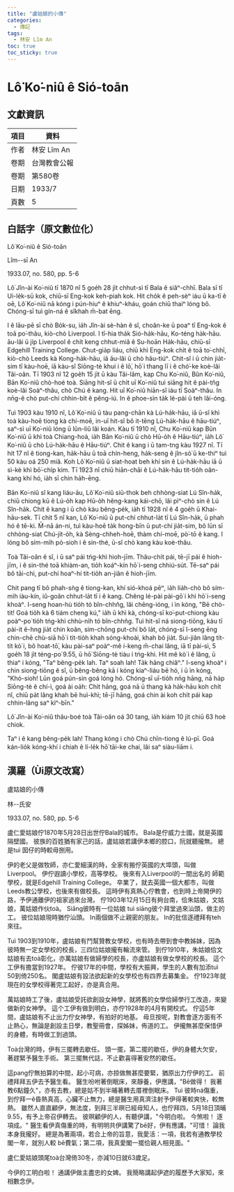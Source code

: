```yaml
---
title: "盧姑娘的小傳"
categories:
  - 傳記
tags:
  - 林安 Lîm An
toc: true
toc_sticky: true
---
```


# Lô͘ Ko͘-niû ê Sió-toān

## 文獻資訊

| 項目 | 資料 |
|---|---|
| 作者 | 林安 Lîm An |
| 卷期 | 台灣教會公報 |
| 卷期 | 第580卷 |
| 日期 | 1933/7 |
| 頁數 | 5 |

## 白話字（原文數位化）

Lô͘ Ko͘-niû ê Sió-toān

Lîm--sī An

1933.07, no. 580, pp. 5-6

Lô͘ Jîn-ài Ko͘-niû tī 1870 nî 5 goe̍h 28 ji̍t chhut-sì tī Bala ê siâⁿ-chhī. Bala sī tī Ui-le̍k-sū kok, chiū-sī Eng-kok keh-piah kok. Hit cho̍k ê peh-sèⁿ iáu ū ka-tī ê oē, Lô͘ Ko͘-niû nā kóng i pún-hiuⁿ ê khiuⁿ-kháu, goán chiū thaiⁿ lóng bô. Chóng-sī tuì gín-ná ê sîkhah m̄-bat ēng.

I ê lāu-pē sī chò Bo̍k-su, ia̍h Jîn-ài sè-hàn ê sî, choân-ke ū poaⁿ tī Eng-kok ê toā po͘-thâu, kiò-chò Liverpool. I tī-hia tha̍k Sió-ha̍k-hāu, Ko-téng ha̍k-hāu. āu-lâi ū ji̍p Liverpool ê chi̍t keng chhut-miâ ê Su-hoān Ha̍k-hāu, chiū-sī Edgehill Training College. Chut-gia̍p liáu, chiū khì Eng-kok chi̍t ê toā to͘-chhī, kiò-chò Leeds kà Kong-ha̍k-hāu, iā āu-lâi ū chò hāu-tiúⁿ. Chit-sî i ū chin jia̍t-sim tī kàu-hoē, iā kàu-sî Siōng-tè khui i ê lō͘, hō͘ i thang lī i ê chó͘-ke koè-lâi Tâi-oân. Tī 1903 nî 12 goe̍h 15 ji̍t ū kàu Tâi-lâm, kap Chu Ko͘-niû, Bûn Ko͘-niû, Bān Ko͘-niû chò-hoé toà. Siāng hit-sî ū chi̍t uī Ko͘-niû tuì siāng hit ê pài-tn̂g koè-lâi Soàⁿ-thâu, chò Chú ê kang. Hit uī Ko͘-niû hiān-sî iáu tī Soàⁿ-thâu. In nn̄g-ê chò put-chí chhin-bi̍t ê pêng-iú. In ê phoe-sìn ta̍k lé-pài ū teh lâi-óng.

Tuì 1903 kàu 1910 nî, Lô͘ Ko͘-niû ū tàu pang-chān kà Lú-ha̍k-hāu, iā ū-sî khì toà kàu-hoē tiong kà chí-moē, in-uī hit-sî bô it-tēng Lú-ha̍k-hāu ê hāu-tiúⁿ, saⁿ-sì uī Ko͘-niû lóng ū lûn-liû lâi koán. Kàu tī 1910 nî, Chu Ko͘-niû kap Bûn Ko͘-niû ū khì toà Chiang-hoà, ia̍h Bān Ko͘-niû ū chò Hū-o̍h ê Hāu-tiúⁿ, ia̍h Lô͘ Ko͘-niû ū chò Lú-ha̍k-hāu ê Hāu-tiúⁿ. Chit ê kang i ū tam-tng kàu 1927 nî. Tī hit 17 nî ê tiong-kan, ha̍k-hāu ū toā chín-heng, ha̍k-seng ê jîn-sò͘ ū ke-thiⁿ tuì 50 kàu oá 250 miâ. Koh Lô͘ Ko͘-niû ū siat-hoat beh khí sin ê Lú-ha̍k-hāu iā ū sì-kè khì bō͘-chi̍p kim. Tī 1923 nî chiū hiān-chāi ê Lú-ha̍k-hāu tit-tio̍h oân-kang khí hó, ia̍h sī chin ha̍h-ēng.

Bān Ko͘-niû sî kang liáu-āu, Lô͘ Ko͘-niû siū-thok beh chhòng-siat Lú Sîn-ha̍k, chiū chiong kū ê Lú-o̍h kap Hū-o̍h hêng-kang kái-chō, lâi pìⁿ-chò sin ê Lú Sîn-ha̍k. Chit ê kang i ū chò kàu bêng-pe̍k, ia̍h tī 1928 nî ê 4 goe̍h ū Khai-hāu-sek. Tī chit 5 nî kan, Lô͘ Ko͘-niû ū put-chí chhut-la̍t tī Lú Sîn-ha̍k, ū phah hó ê tē-ki. M̄-nā án-ni, tuì kàu-hoē ta̍k hong-bīn ū put-chí jia̍t-sim, bô lūn sī chhòng-siat Chú-ji̍t-o̍h, kà Sèng-chheh-hoē, thàm chí-moē, pò͘-tō ê kang. I lóng bô sím-mi̍h pó-sioh i ê sin-thé, ū-sî chò kang kàu koè-thâu.

Toà Tâi-oân ê sî, i ū saⁿ pái tńg-khì hioh-jīm. Thâu-chi̍t pái, tē-jī pái ê hioh-jīm, i ê sin-thé toā khiàm-an, tio̍h koáⁿ-kín hō͘ i-seng chhiú-su̍t. Tē-saⁿ pái bô tāi-chì, put-chí hoaⁿ-hí tit-tio̍h an-jiân ê hioh-jīm.

Chit pang tī bô phah-sǹg ê tiong-kan, khí sió-khoá pēⁿ, ia̍h lia̍h-chò bô sím-mi̍h iàu-kín, iû-goân chhut-la̍t tī i ê kang. Chêng lé-pài pài-gō͘ i khì hō͘ i-seng khoàⁿ. I-seng hoan-hù tio̍h tó bîn-chhn̂g, lâi chēng-ióng, i ìn kóng, "Bē chò-tit! Goá tio̍h kà 6 tiám cheng kú," ia̍h ū khì kà, chóng-sī ko͘-put-chiong kàu poàⁿ-po͘ tio̍h tńg-khì chhù-ni̍h tó bîn-chhn̂g. Tuì hit-sî ná siong-tiōng, kàu tī pài-it ê-hng jia̍t chin koân, sim-chōng put-chí bô la̍t, chóng-sī I-seng ēng chin-chē chù-siā hō͘ i tit-tio̍h khah sóng-khoài, khah bô jia̍t. Sui-jiân lâng ti̍t-ti̍t kò͘ i, bô hoat-tō͘, kàu pài-saⁿ poàⁿ-mê í-keng m̄-chai lâng, iā tī pài-sì, 5 goe̍h 18 ji̍t téng-po͘ 9.55, ū hō͘ Siōng-tè tiàu i tńg-khì. Hit mê kò͘ i ê lâng, ū thiaⁿ i kóng, "Taⁿ bêng-pe̍k lah. Taⁿ soah lah! Ta̍k hāng chiâⁿ." I-seng khoàⁿ i chin siong-tiōng ê sî, ū bêng-bêng kā i kóng kiaⁿ-liáu bē hó, i ū ìn kóng, "Khó-sioh! Lūn goá pún-sin goá lóng hó. Chóng-sī uī-tio̍h nn̄g hāng, nā ha̍p Siōng-tè ê chí-ì, goá ài oa̍h: Chi̍t hāng, goá nā ū thang kà ha̍k-hāu koh chi̍t nî, chiū pa̍t lâng khah bē huì-khì; tē-jī hāng, goá chin ài koh chi̍t pái kap chhin-lâng saⁿ kìⁿ-bīn."

Lô͘ Jîn-ài Ko͘-niû thâu-boé toà Tâi-oân oá 30 tang, ia̍h kiám 10 ji̍t chiū 63 hoè chiok.

Taⁿ i ê kang bêng-pe̍k lah! Thang kóng i chò Chú chīn-tiong ê lú-pī. Goá kán-lio̍k kóng-khí i chiah ê lí-le̍k hō͘ tāi-ke chai, lâi saⁿ siàu-liām i.

## 漢羅（Ùi原文改寫）

盧姑娘的小傳

林--氏安

1933.07, no. 580, pp. 5-6

盧仁愛姑娘佇1870年5月28日出世佇Bala的城市。 Bala是佇威力士國，就是英國隔壁國。 彼族的百姓猶有家己的話，盧姑娘若講伊本鄉的腔口，阮就聽攏無。 總是tuì 囡仔的時較毋捌用。

伊的老父是做牧師，亦仁愛細漢的時，全家有搬佇英國的大埠頭，叫做Liverpool。 伊佇遐讀小學校，高等學校。 後來有入Liverpool的一間出名的 師範學校，就是Edgehill Training College。 卒業了，就去英國一個大都市，叫做Leeds教公學校，也後來有做校長。 這時伊有真熱心佇教會，也到時上帝開伊的路，予伊通離伊的祖家過來台灣。 佇1903年12月15日有夠台南，佮朱姑娘，文姑娘，萬姑娘作伙toà。 Siāng彼時有一位姑娘 tuì siāng彼个拜堂過來汕頭，做主的工。 彼位姑娘現時猶佇汕頭。 In兩個做不止親密的朋友。 In的批信逐禮拜有teh來往。

Tuì 1903到1910年，盧姑娘有鬥幫贊教女學校，也有時去帶到會中教姊妹，因為彼時無一定女學校的校長，三四位姑娘攏有輪流來管。 到佇1910年，朱姑娘佮文姑娘有去toà彰化，亦萬姑娘有做婦學的校長，亦盧姑娘有做女學校的校長。 這个工伊有擔當到1927年。 佇彼17年的中間，學校有大振興，學生的人數有加添tuì 50到倚250名。 閣盧姑娘有設法欲起新的女學校也有四界去募集金。 佇1923年就現在的女學校得著完工起好，亦是真合用。

萬姑娘時工了後，盧姑娘受託欲創設女神學，就將舊的女學佮婦學行工改造，來變做新的女神學。 這个工伊有做到明白，亦佇1928年的4月有開校式。 佇這5年間，盧姑娘有不止出力佇女神學，有拍好的地基。 毋旦按呢，對教會逐方面有不止熱心，無論是創設主日學，教聖冊會，探姊妹，佈道的工。 伊攏無甚麼保惜伊的身體，有時做工到過頭。

Toà台灣的時，伊有三擺轉去歇任。 頭一擺，第二擺的歇任，伊的身體大欠安，著趕緊予醫生手術。 第三擺無代誌，不止歡喜得著安然的歇任。

這pang佇無拍算的中間，起小可病，亦掠做無甚麼要緊，猶原出力佇伊的工。 前禮拜拜五伊去予醫生看。 醫生吩咐著倒眠床，來靜養，伊應講，"Bē做得！ 我著教6點鐘久"，亦有去教，總是姑不到半晡著轉去厝裡倒眠床。 Tuì 彼時ná傷重，到佇拜一ê昏熱真高，心臟不止無力，總是醫生用真濟注射予伊得著較爽快，較無熱。 雖然人直直顧伊，無法度，到拜三半暝已經毋知人，也佇拜四，5月18日頂晡9.55，有予上帝召伊轉去。 彼暝顧伊的人，有聽伊講，"今明白啦。 今煞啦！ 逐項成。" 醫生看伊真傷重的時，有明明共伊講驚了bē好，伊有應講，"可惜！ 論我本身我攏好。 總是為著兩項，若合上帝的旨意，我愛活：一項，我若有通教學校閣一年，就別人較 bē費氣；第二項，我真愛閣一擺佮親人相見面。"

盧仁愛姑娘頭尾toà台灣倚30冬，亦減10日就63歲足。

今伊的工明白啦！ 通講伊做主盡忠的女婢。 我簡略講起伊遮的履歷予大家知，來相數念伊。
